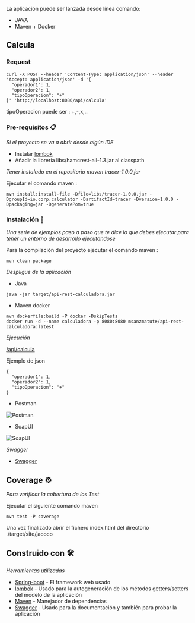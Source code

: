 
La aplicación puede ser lanzada desde línea comando:
 
* JAVA 
* Maven + Docker 


## Calcula

### Request

```
curl -X POST --header 'Content-Type: application/json' --header 'Accept: application/json' -d '{
  "operador1": 1,
  "operador2": 1,
  "tipoOperacion": "+"
}' 'http://localhost:8080/api/calcula'
```

tipoOperacion puede ser : +,-,x,..

### Pre-requisitos 📋

_Si el proyecto se va a abrir desde algún IDE_
* Instalar [lombok](https://projectlombok.org/setup/overview)
* Añadir la librería libs/hamcrest-all-1.3.jar al classpath

_Tener instalado en el repositorio maven tracer-1.0.0.jar_

Ejecutar el comando maven :

```
mvn install:install-file -Dfile=libs/tracer-1.0.0.jar -DgroupId=io.corp.calculator -DartifactId=tracer -Dversion=1.0.0 -Dpackaging=jar -DgeneratePom=true
```

### Instalación 🔧

_Una serie de ejemplos paso a paso que te dice lo que debes ejecutar para tener un entorno de desarrollo ejecutandose_

Para la compilación del proyecto ejecutar el comando maven : 

```
mvn clean package
```

_Despligue de la aplicación_

* Java

```
java -jar target/api-rest-calculadora.jar
```

* Maven docker

```
mvn dockerfile:build -P docker -DskipTests
docker run -d --name calculadora -p 8080:8080 msanzmatute/api-rest-calculadora:latest
```

_Ejecución_

[/api/calcula](http://localhost:8080/api/calcula) 

Ejemplo de json

```
{
  "operador1": 1,
  "operador2": 1,
  "tipoOperacion": "+"
}
```

* Postman

![Postman](https://github.com/msanzmatute/images/blob/master/postman.png)


* SoapUI

![SoapUI](https://github.com/msanzmatute/images/blob/master/soapui.png)


_Swagger_

* [Swagger](http://localhost:8080/swagger-ui.html) 

## Coverage ⚙️

_Para verificar la cobertura de los Test_

Ejecutar el siguiente comando maven 

```
mvn test -P coverage
```
Una vez finalizado abrir el fichero index.html del directorio ./target/site/jacoco



## Construido con 🛠️

_Herramientas utilizadas_

* [Spring-boot](http://www.dropwizard.io/1.0.2/docs/) - El framework web usado
* [lombok](https://projectlombok.org/) - Usado para la autogeneración de los métodos getters/setters del modelo de la aplicación
* [Maven](https://maven.apache.org/) - Manejador de dependencias
* [Swagger](https://rometools.github.io/rome/) - Usado para la documentación y también para probar la aplicación

